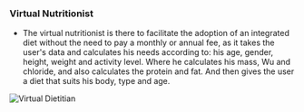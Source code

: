 ### Virtual Nutritionist

- The virtual nutritionist is there to facilitate the adoption of an integrated diet without the need to pay a monthly or annual fee, as it takes the user's data and calculates his needs according to: his age, gender, height, weight and activity level. Where he calculates his mass, Wu and chloride, and also calculates the protein and fat. And then gives the user a diet that suits his body, type and age.

![Virtual Dietitian](https://user-images.githubusercontent.com/85463443/173213305-a3233043-a29f-4a76-a15c-65ef430b5d92.png)

